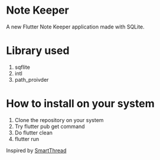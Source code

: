 # Note Keeper

A new Flutter Note Keeper application made with SQLite. 

# Library used
1) sqflite
2) intl
3) path_proivder

# How to install on your system

1) Clone the repository on your system
2) Try flutter pub get command
3) Do flutter clean
4) flutter run

Inspired by [SmartThread](https://bit.ly/3f8d4ig)

